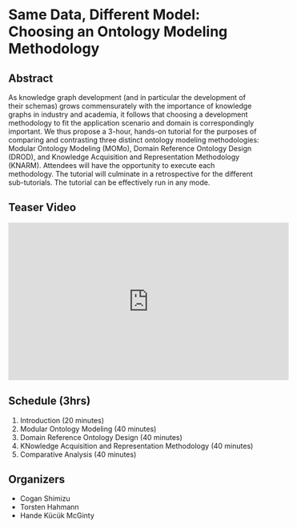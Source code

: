 # Same Data, Different Model: Choosing an Ontology Modeling Methodology

## Abstract
As knowledge graph development (and in particular the development of their schemas) grows commensurately with the importance of knowledge graphs in industry and academia, it follows that choosing a development methodology to fit the application scenario and domain is correspondingly important. We thus propose a 3-hour, hands-on tutorial for the purposes of comparing and contrasting three distinct ontology modeling methodologies: Modular Ontology Modeling (MOMo), Domain Reference Ontology Design (DROD), and Knowledge Acquisition and Representation Methodology (KNARM). Attendees will have the opportunity to execute each methodology. The tutorial will culminate in a retrospective for the different sub-tutorials. The tutorial can be effectively run in any mode.

## Teaser Video
<iframe width="560" height="315" src="https://www.youtube.com/embed/QdiMa5K4oYY" frameborder="0" allow="accelerometer; autoplay; encrypted-media; gyroscope; picture-in-picture" allowfullscreen></iframe>

## Schedule (3hrs)
1. Introduction (20 minutes)
2. Modular Ontology Modeling (40 minutes)
3. Domain Reference Ontology Design (40 minutes)
4. KNowledge Acquisition and Representation Methodology (40 minutes)
5. Comparative Analysis (40 minutes)

## Organizers
* Cogan Shimizu
* Torsten Hahmann
* Hande Kücük McGinty
